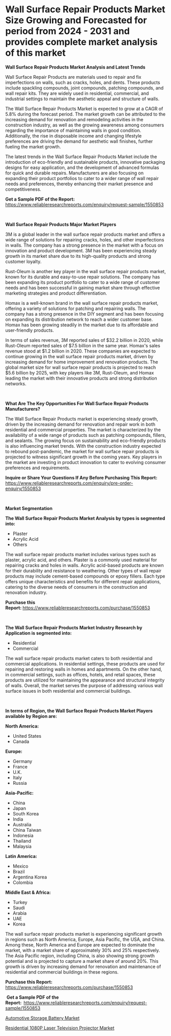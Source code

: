 <p><h1>Wall Surface Repair Products Market Size Growing and Forecasted for period from 2024 - 2031 and provides complete market analysis of this market</h1></p><p><strong>Wall Surface Repair Products Market Analysis and Latest Trends</strong></p>
<p><p>Wall Surface Repair Products are materials used to repair and fix imperfections on walls, such as cracks, holes, and dents. These products include spackling compounds, joint compounds, patching compounds, and wall repair kits. They are widely used in residential, commercial, and industrial settings to maintain the aesthetic appeal and structure of walls.</p><p>The Wall Surface Repair Products Market is expected to grow at a CAGR of 5.8% during the forecast period. The market growth can be attributed to the increasing demand for renovation and remodeling activities in the construction industry, as well as the growing awareness among consumers regarding the importance of maintaining walls in good condition. Additionally, the rise in disposable income and changing lifestyle preferences are driving the demand for aesthetic wall finishes, further fueling the market growth.</p><p>The latest trends in the Wall Surface Repair Products Market include the introduction of eco-friendly and sustainable products, innovative packaging designs for easy application, and the development of advanced formulas for quick and durable repairs. Manufacturers are also focusing on expanding their product portfolios to cater to a wider range of wall repair needs and preferences, thereby enhancing their market presence and competitiveness.</p></p>
<p><strong>Get a Sample PDF of the Report:&nbsp;</strong> <a href="https://www.reliableresearchreports.com/enquiry/request-sample/1550853">https://www.reliableresearchreports.com/enquiry/request-sample/1550853</a></p>
<p>&nbsp;</p>
<p><strong>Wall Surface Repair Products Major Market Players</strong></p>
<p><p>3M is a global leader in the wall surface repair products market and offers a wide range of solutions for repairing cracks, holes, and other imperfections in walls. The company has a strong presence in the market with a focus on innovation and product development. 3M has been experiencing steady growth in its market share due to its high-quality products and strong customer loyalty.</p><p>Rust-Oleum is another key player in the wall surface repair products market, known for its durable and easy-to-use repair solutions. The company has been expanding its product portfolio to cater to a wide range of customer needs and has been successful in gaining market share through effective marketing strategies and product differentiation.</p><p>Homax is a well-known brand in the wall surface repair products market, offering a variety of solutions for patching and repairing walls. The company has a strong presence in the DIY segment and has been focusing on expanding its distribution network to reach a wider customer base. Homax has been growing steadily in the market due to its affordable and user-friendly products.</p><p>In terms of sales revenue, 3M reported sales of $32.2 billion in 2020, while Rust-Oleum reported sales of $7.5 billion in the same year. Homax's sales revenue stood at $1.2 billion in 2020. These companies are expected to continue growing in the wall surface repair products market, driven by increasing demand for home improvement and renovation products. The global market size for wall surface repair products is projected to reach $5.6 billion by 2025, with key players like 3M, Rust-Oleum, and Homax leading the market with their innovative products and strong distribution networks.</p></p>
<p>&nbsp;</p>
<p><strong>What Are The Key Opportunities For Wall Surface Repair Products Manufacturers?</strong></p>
<p><p>The Wall Surface Repair Products market is experiencing steady growth, driven by the increasing demand for renovation and repair work in both residential and commercial properties. The market is characterized by the availability of a wide range of products such as patching compounds, fillers, and sealants. The growing focus on sustainability and eco-friendly products is also influencing market trends. With the construction industry expected to rebound post-pandemic, the market for wall surface repair products is projected to witness significant growth in the coming years. Key players in the market are investing in product innovation to cater to evolving consumer preferences and requirements.</p></p>
<p><strong>Inquire or Share Your Questions If Any Before Purchasing This Report:</strong> <a href="https://www.reliableresearchreports.com/enquiry/pre-order-enquiry/1550853">https://www.reliableresearchreports.com/enquiry/pre-order-enquiry/1550853</a></p>
<p>&nbsp;</p>
<p><strong>Market Segmentation</strong></p>
<p><strong>The Wall Surface Repair Products Market Analysis by types is segmented into:</strong></p>
<p><ul><li>Plaster</li><li>Acrylic Acid</li><li>Others</li></ul></p>
<p><p>The wall surface repair products market includes various types such as plaster, acrylic acid, and others. Plaster is a commonly used material for repairing cracks and holes in walls. Acrylic acid-based products are known for their durability and resistance to weathering. Other types of wall repair products may include cement-based compounds or epoxy fillers. Each type offers unique characteristics and benefits for different repair applications, catering to the diverse needs of consumers in the construction and renovation industry.</p></p>
<p><strong>Purchase this Report:&nbsp;</strong><a href="https://www.reliableresearchreports.com/purchase/1550853">https://www.reliableresearchreports.com/purchase/1550853</a></p>
<p>&nbsp;</p>
<p><strong>The Wall Surface Repair Products Market Industry Research by Application is segmented into:</strong></p>
<p><ul><li>Residential</li><li>Commercial</li></ul></p>
<p><p>The wall surface repair products market caters to both residential and commercial applications. In residential settings, these products are used for repairing and restoring walls in homes and apartments. On the other hand, in commercial settings, such as offices, hotels, and retail spaces, these products are utilized for maintaining the appearance and structural integrity of walls. Overall, the market serves the purpose of addressing various wall surface issues in both residential and commercial buildings.</p></p>
<p>&nbsp;</p>
<p><strong>In terms of Region, the Wall Surface Repair Products Market Players available by Region are:</strong></p>
<p>
    <p> <strong> North America: </strong>
        <ul>
            <li>United States</li>
            <li>Canada</li>
        </ul>
        </p> 
    <p> <strong> Europe: </strong>
        <ul>
            <li>Germany</li>
            <li>France</li>
            <li>U.K.</li>
            <li>Italy</li>
            <li>Russia</li>
        </ul>
        </p> 
    <p> <strong> Asia-Pacific: </strong>
        <ul>
            <li>China</li>
            <li>Japan</li>
            <li>South Korea</li>
            <li>India</li>
            <li>Australia</li>
            <li>China Taiwan</li>
            <li>Indonesia</li>
            <li>Thailand</li>
            <li>Malaysia</li>
        </ul>
        </p> 
    <p> <strong> Latin America: </strong>
        <ul>
            <li>Mexico</li>
            <li>Brazil</li>
            <li>Argentina Korea</li>
            <li>Colombia</li>
        </ul>
        </p> 
    <p> <strong> Middle East & Africa: </strong>
        <ul>
            <li>Turkey</li>
            <li>Saudi</li>
            <li>Arabia</li>
            <li>UAE</li>
            <li>Korea</li>
        </ul>
    </p>
    </p>
<p><p>The wall surface repair products market is experiencing significant growth in regions such as North America, Europe, Asia Pacific, the USA, and China. Among these, North America and Europe are expected to dominate the market, with a market share of approximately 30% and 25% respectively. The Asia Pacific region, including China, is also showing strong growth potential and is projected to capture a market share of around 20%. This growth is driven by increasing demand for renovation and maintenance of residential and commercial buildings in these regions.</p></p>
<p><strong>Purchase this Report: </strong><a href="https://www.reliableresearchreports.com/purchase/1550853">https://www.reliableresearchreports.com/purchase/1550853</a></p>
<p>&nbsp;<strong>Get a Sample PDF of the Report:&nbsp;&nbsp;</strong><a href="https://www.reliableresearchreports.com/enquiry/request-sample/1550853">https://www.reliableresearchreports.com/enquiry/request-sample/1550853</a></p>
<p><strong></strong></p>
<p><p><a href="https://three-jumbo-f6d.notion.site/Automotive-Storage-Battery-Market-Provides-Detailed-Segmentation-of-this-Market-based-on-Type-Appli-c6825af2a11d4f28851cfdfa67b664fc">Automotive Storage Battery Market</a></p><p><a href="https://github.com/NorbertYates/Market-Research-Report-List-4/blob/main/residential-1080p-laser-television-projector-market.md">Residential 1080P Laser Television Projector Market</a></p></p>
